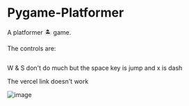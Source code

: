 # <h1>Pygame-Platformer</h1>

A platformer 🏝️ game.

The controls are:

![<WASD icon>](<https://toppng.com/public/uploads/thumbnail/wasd-keys-png-wasd-keys-11562858827zsffwllohq.png>)

W & S don't do much
but the space key is jump and x is dash


The vercel link doesn't work

![image](https://github.com/user-attachments/assets/e50a133b-1689-4a7f-8424-6baaf4a64b6e)

